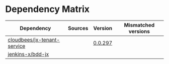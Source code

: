 # Dependency Matrix

Dependency | Sources | Version | Mismatched versions
---------- | ------- | ------- | -------------------
[cloudbees/jx-tenant-service](https://github.com/cloudbees/jx-tenant-service) |  | [0.0.297](https://github.com/cloudbees/jx-tenant-service/releases/tag/v0.0.297) | 
[jenkins-x/bdd-jx](https://github.com/jenkins-x/bdd-jx.git) |  | []() | 

